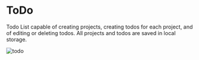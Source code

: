 # ToDo

Todo List capable of creating projects, creating todos for each project, and of editing or deleting todos. All projects and todos are saved in local storage.

![todo](https://github.com/JohnFuhrm12/ToDo/assets/61069716/d8e6e196-ea26-424f-9b0d-ebec0bd1b549)
